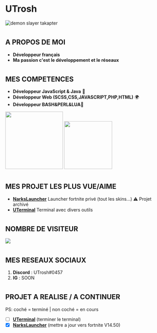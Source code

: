 # UTrosh

![demon slayer takapter](https://i.pinimg.com/originals/fa/9c/ac/fa9cac90dfc02d092faaa6f2d6f193d1.gif)

# 


## A PROPOS DE MOI
- **Développeur français**
- **Ma passion c'est le développement et le réseaux**

#
## MES COMPETENCES

- **Développeur JavaScript & Java** 🔐
- **Développeur Web (SCSS,CSS,JAVASCRIPT,PHP,HTML)** 🌍
- **Développeur BASH&PERL&LUA**🌱

<img height="180em" src="https://github-readme-stats-eight-theta.vercel.app/api?username=utrosh&amp;show_icons=true&amp;theme=react&amp;include_all_commits=true&amp;locale=fr" style="max-width:100%;">

<img height="150em" src="https://github-readme-stats-eight-theta.vercel.app/api/top-langs/?username=utrosh&amp;layout=compact&amp;langs_count=8&amp;theme=react&amp;locale=fr" style="max-width:100%;">

#
## MES PROJET LES PLUS VUE/AIME

- **[NarksLauncher](https://github.com/UTrosh/narkslauncher)** Launcher fortnite privé (tout les skins...)  ⚠️ Projet archivé
- **[UTerminal](https://github.com/UTrosh/uterminal)** Terminal avec divers outils 

#
## NOMBRE DE VISITEUR
<img src="https://profile-counter.glitch.me/billythegoat356/count.svg" style="max-width:100%;">

#
## MES RESEAUX SOCIAUX

 1. **Discord** : UTrosh#0457
 2. **IG** : SOON

#
## PROJET A REALISE / A CONTINUER
PS: coché = terminé | non coché = en cours
 - [ ] **[UTerminal](https://github.com/UTrosh/uterminal)** (terminer le terminal)
- [x] **[NarksLauncher](https://github.com/UTrosh/narkslauncher)** (mettre a jour vers fortnite V14.50)
